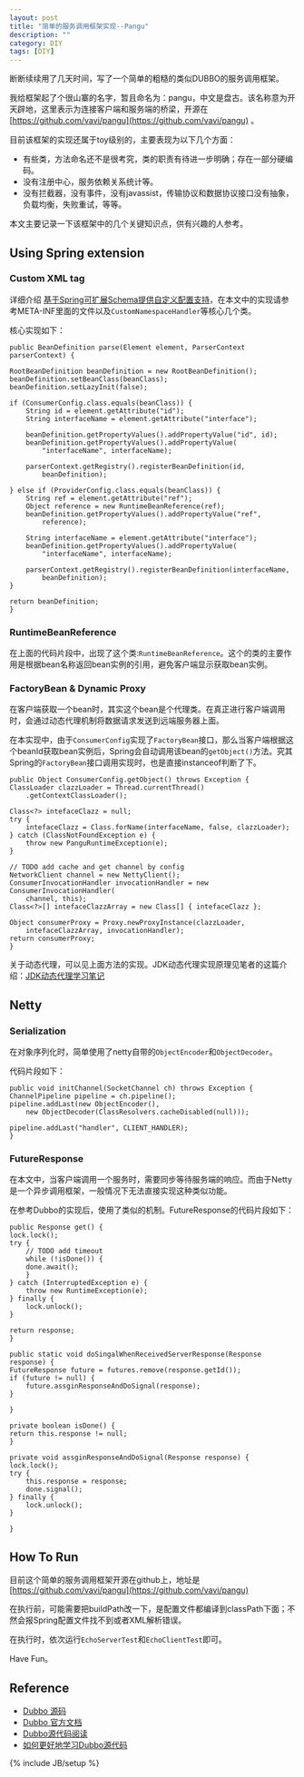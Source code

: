 ```yaml
---
layout: post
title: "简单的服务调用框架实现--Pangu"
description: ""
category: DIY
tags: [DIY]
---
```


断断续续用了几天时间，写了一个简单的粗糙的类似DUBBO的服务调用框架。 

我给框架起了个很山寨的名字，暂且命名为：pangu，中文是盘古。该名称意为开天辟地，这里表示为连接客户端和服务端的桥梁，开源在[https://github.com/vavi/pangu](https://github.com/vavi/pangu) 。

目前该框架的实现还属于toy级别的，主要表现为以下几个方面：

* 有些类，方法命名还不是很考究，类的职责有待进一步明确；存在一部分硬编码。
* 没有注册中心，服务依赖关系统计等。
* 没有拦截器，没有事件，没有javassist，传输协议和数据协议接口没有抽象，负载均衡，失败重试，等等。

本文主要记录一下该框架中的几个关键知识点，供有兴趣的人参考。

## Using Spring extension
### Custom XML tag
详细介绍 [基于Spring可扩展Schema提供自定义配置支持](http://blog.csdn.net/cutesource/article/details/5864562)，在本文中的实现请参考META-INF里面的文件以及`CustomNamespaceHandler`等核心几个类。

核心实现如下：


	public BeanDefinition parse(Element element, ParserContext parserContext) {

	RootBeanDefinition beanDefinition = new RootBeanDefinition();
	beanDefinition.setBeanClass(beanClass);
	beanDefinition.setLazyInit(false);

	if (ConsumerConfig.class.equals(beanClass)) {
	    String id = element.getAttribute("id");
	    String interfaceName = element.getAttribute("interface");

	    beanDefinition.getPropertyValues().addPropertyValue("id", id);
	    beanDefinition.getPropertyValues().addPropertyValue(
		    "interfaceName", interfaceName);

	    parserContext.getRegistry().registerBeanDefinition(id,
		    beanDefinition);

	} else if (ProviderConfig.class.equals(beanClass)) {
	    String ref = element.getAttribute("ref");
	    Object reference = new RuntimeBeanReference(ref);
	    beanDefinition.getPropertyValues().addPropertyValue("ref",
		    reference);

	    String interfaceName = element.getAttribute("interface");
	    beanDefinition.getPropertyValues().addPropertyValue(
		    "interfaceName", interfaceName);

	    parserContext.getRegistry().registerBeanDefinition(interfaceName,
		    beanDefinition);
	}

	return beanDefinition;
    }

 
### RuntimeBeanReference

在上面的代码片段中，出现了这个类:`RuntimeBeanReference`。这个的类的主要作用是根据bean名称返回bean实例的引用，避免客户端显示获取bean实例。


### FactoryBean & Dynamic Proxy

在客户端获取一个bean时，其实这个bean是个代理类。在真正进行客户端调用时，会通过动态代理机制将数据请求发送到远端服务器上面。

在本实现中，由于`ConsumerConfig`实现了`FactoryBean`接口，那么当客户端根据这个beanId获取bean实例后，Spring会自动调用该bean的`getObject()`方法。究其Spring的`FactoryBean`接口调用实现时，也是直接instanceof判断了下。


 
	public Object ConsumerConfig.getObject() throws Exception {
	ClassLoader clazzLoader = Thread.currentThread()
		.getContextClassLoader();

	Class<?> intefaceClazz = null;
	try {
	    intefaceClazz = Class.forName(interfaceName, false, clazzLoader);
	} catch (ClassNotFoundException e) {
	    throw new PanguRuntimeException(e);
	}

	// TODO add cache and get channel by config
	NetworkClient channel = new NettyClient();
	ConsumerInvocationHandler invocationHandler = new ConsumerInvocationHandler(
		channel, this);
	Class<?>[] intefaceClazzArray = new Class[] { intefaceClazz };

	Object consumerProxy = Proxy.newProxyInstance(clazzLoader,
		intefaceClazzArray, invocationHandler);
	return consumerProxy;
    }
 

关于动态代理，可以见上面方法的实现。JDK动态代理实现原理见笔者的这篇介绍：[JDK动态代理学习笔记](http://my.oschina.net/geecoodeer/blog/204138)

## Netty
### Serialization
在对象序列化时，简单使用了netty自带的`ObjectEncoder`和`ObjectDecoder`。

代码片段如下：

 

    public void initChannel(SocketChannel ch) throws Exception {
	ChannelPipeline pipeline = ch.pipeline();
	pipeline.addLast(new ObjectEncoder(),
		new ObjectDecoder(ClassResolvers.cacheDisabled(null)));

	pipeline.addLast("handler", CLIENT_HANDLER);
    }
 

### FutureResponse
在本文中，当客户端调用一个服务时，需要同步等待服务端的响应。而由于Netty是一个异步调用框架，一般情况下无法直接实现这种类似功能。

在参考Dubbo的实现后，使用了类似的机制。FutureResponse的代码片段如下：

 	public Response get() {
	lock.lock();
	try {
	    // TODO add timeout
	    while (!isDone()) {
		done.await();
	    }
	} catch (InterruptedException e) {
	    throw new RuntimeException(e);
	} finally {
	    lock.unlock();
	}

	return response;
    }

    public static void doSingalWhenReceivedServerResponse(Response response) {
	FutureResponse future = futures.remove(response.getId());
	if (future != null) {
	    future.assginResponseAndDoSignal(response);
	}

    }

    private boolean isDone() {
	return this.response != null;
    }

    private void assginResponseAndDoSignal(Response response) {
	lock.lock();
	try {
	    this.response = response;
	    done.signal();
	} finally {
	    lock.unlock();
	}

    }

 


## How To Run
目前这个简单的服务调用框架开源在github上，地址是[https://github.com/vavi/pangu](https://github.com/vavi/pangu) 

在执行前，可能需要把buildPath改一下，是配置文件都编译到classPath下面；不然会报Spring配置文件找不到或者XML解析错误。

在执行时，依次运行`EchoServerTest`和`EchoClientTest`即可。

Have Fun。

## Reference

* [Dubbo 源码](https://github.com/alibaba/dubbo)
* [Dubbo 官方文档](http://alibaba.github.io/dubbo-doc-static/Developer+Guide-zh.htm)
* [Dubbo源代码阅读](http://attend.iteye.com/blog/1311524)
* [如何更好地学习Dubbo源代码](http://jm-blog.aliapp.com/?p=3138)


{% include JB/setup %}
